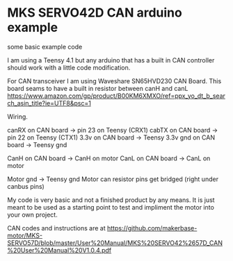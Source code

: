 # MKS SERVO42D CAN arduino example
 some basic example code


I am using a Teensy 4.1 but any arduino that has a built in CAN controller should work with a little code modification.

For CAN transceiver I am using Waveshare SN65HVD230 CAN Board. This board seams to have a built in resistor between canH and canL
https://www.amazon.com/gp/product/B00KM6XMXO/ref=ppx_yo_dt_b_search_asin_title?ie=UTF8&psc=1

Wiring.

canRX on CAN board -> pin 23 on Teensy (CRX1)
cabTX on CAN board -> pin 22 on Teensy (CTX1)
3.3v on CAN board -> Teensy 3.3v
gnd on CAN board -> Teensy gnd

CanH on CAN board -> CanH on motor
CanL on CAN board -> CanL on motor

Motor gnd -> Teensy gnd
Motor can resistor pins get bridged (right under canbus pins)

My code is very basic and not a finished product by any means. It is just meant to be used as a starting point to test and impliment the motor into your own project.

CAN codes and instructions are at https://github.com/makerbase-motor/MKS-SERVO57D/blob/master/User%20Manual/MKS%20SERVO42%2657D_CAN%20User%20Manual%20V1.0.4.pdf
